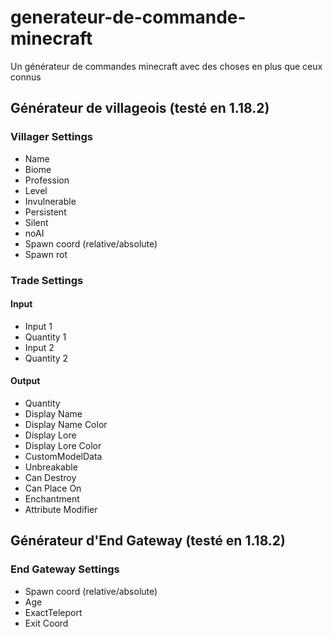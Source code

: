 # generateur-de-commande-minecraft
Un générateur de commandes minecraft avec des choses en plus que ceux connus 

## Générateur de villageois (testé en 1.18.2)

### Villager Settings 
- Name
- Biome
- Profession
- Level
- Invulnerable
- Persistent
- Silent
- noAI
- Spawn coord (relative/absolute)
- Spawn rot

### Trade Settings
#### Input
- Input 1
- Quantity 1
- Input 2
- Quantity 2
#### Output 
- Quantity 
- Display Name
- Display Name Color
- Display Lore
- Display Lore Color
- CustomModelData
- Unbreakable
- Can Destroy
- Can Place On
- Enchantment
- Attribute Modifier

## Générateur d'End Gateway (testé en 1.18.2)

### End Gateway Settings 
- Spawn coord (relative/absolute)
- Age
- ExactTeleport
- Exit Coord
